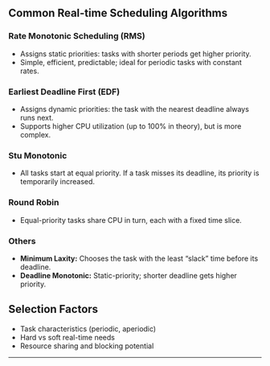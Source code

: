 

## Common Real-time Scheduling Algorithms

### Rate Monotonic Scheduling (RMS)
- Assigns static priorities: tasks with shorter periods get higher priority.
- Simple, efficient, predictable; ideal for periodic tasks with constant rates.

### Earliest Deadline First (EDF)
- Assigns dynamic priorities: the task with the nearest deadline always runs next.
- Supports higher CPU utilization (up to 100% in theory), but is more complex.

### Stu Monotonic
- All tasks start at equal priority. If a task misses its deadline, its priority is temporarily increased.

### Round Robin
- Equal-priority tasks share CPU in turn, each with a fixed time slice.

### Others
- **Minimum Laxity:** Chooses the task with the least “slack” time before its deadline.
- **Deadline Monotonic:** Static-priority; shorter deadline gets higher priority.

## Selection Factors

- Task characteristics (periodic, aperiodic)
- Hard vs soft real-time needs
- Resource sharing and blocking potential

---
